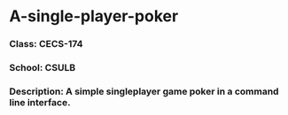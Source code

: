 # A-single-player-poker
### Class: CECS-174
### School: CSULB
### Description: A simple singleplayer game poker in a command line interface.

